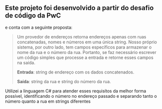 ## Este projeto foi desenvolvido a partir do desafio de código da PwC
e conta com a seguinte proposta:
> Um provedor de endereços retorna endereços apenas com ruas concatenadas, nomes e números em uma única string. Nosso próprio sistema, por outro lado, tem campos específicos para armazenar o nome da rua e o número da rua.
> Portanto, se faz necessário escrever um código simples que processe a entrada e retorne esses campos na saída.
> 
> **Entrada**: string de endereço com os dados concatenados.
> 
> **Saída**: string da rua e string do número da rua.

Utilizei a linguagem C# para atender esses requisítos da melhor forma possível, identificando o número no endereço passado e separando tanto o número quanto a rua em strings diferentes

